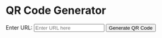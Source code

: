# QR Code Generator

<script src="{{ '/assets/js/GenQRCode.js' | relative_url }}" defer></script>

<label for="urlInput">Enter URL:</label>
<input type="text" id="urlInput" placeholder="Enter URL here">
<button id="generateBtn">Generate QR Code</button>
<div id="qrcode"></div>
<button id="downloadWebpBtn" style="display:none;">Download as WEBP</button>
<button id="downloadPngBtn" style="display:none;">Download as PNG</button>